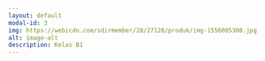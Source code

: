 ```yaml
---
layout: default
modal-id: 3
img: https://webicdn.com/sdirmember/28/27128/produk/img-1556005308.jpg
alt: image-alt
description: Kelas B1
---
```

